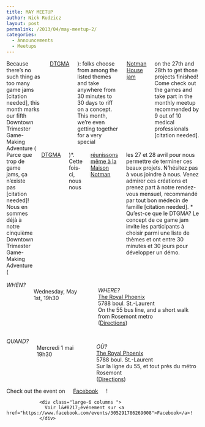 ```yaml
---
title: MAY MEETUP
author: Nick Rudzicz
layout: post
permalink: /2013/04/may-meetup-2/
categories:
  - Announcements
  - Meetups
---
```

<div class="large-6 columns ">
Because there&#8217;s no such thing as too many game jams [citation needed], this month marks our fifth Downtown Trimester Game-Making Adventure (<a href="http://oldforum.mrgs.ca/index.php/topic,82.0.html">DTGMA</a>): folks choose from among the listed themes and take anywhere from 30 minutes to 30 days to riff on a concept. This month, we&#8217;re even getting together for a very special <a href="https://www.facebook.com/events/144943602352476/">Notman House jam</a> on the 27th and 28th to get those projects finished!
Come check out the games and take part in the monthly meetup recommended by 9 out of 10 medical professionals [citation needed].<br /> </div><div class="large-6 columns ">
Parce que trop de game jams, ça n&#8217;existe pas [citation needed]! Nous en sommes d&eacute;j&agrave; &agrave; notre cinqui&egrave;me Downtown Trimester Game-Making Adventure (<a href="http://oldforum.mrgs.ca/index.php/topic,82.0.html">DTGMA</a>)*. Cette fois-ci, nous nous <a href="https://www.facebook.com/events/144943602352476/">r&eacute;unissons m&ecirc;me &agrave; la Maison Notman</a> les 27 et 28 avril pour nous permettre de terminer ces beaux projets. N&#8217;h&eacute;sitez pas &agrave; vous joindre &agrave; nous.
Venez admirer ces cr&eacute;ations et prenez part &agrave; notre rendez-vous mensuel, recommand&eacute; par tout bon m&eacute;decin de famille [citation needed].
* Qu&#8217;est-ce que le DTGMA? Le concept de ce game jam invite les participants &agrave; choisir parmi une liste de th&egrave;mes et ont entre 30 minutes et 30 jours pour d&eacute;velopper un d&eacute;mo.<br /> </div><br /> <div class="large-6 columns ">
          <em>WHEN?</em><br /> Wednesday, May 1st, 19h30</p> <p>
            <em>WHERE?</em><br /> <a href="http://royalphoenixbar.com/">The Royal Phoenix</a><br /> 5788 boul. St.-Laurent<br /> On the 55 bus line, and a short walk from Rosemont metro<br /> (<a href="https://maps.google.com/maps?q=the+royal+phoenix">Directions</a>)<br /> </div><br /> <div class="large-6 columns ">
              <em>QUAND?</em><br /> Mercredi 1 mai 19h30</p> <p>
                <em>OÙ?</em><br /> <a href="http://royalphoenixbar.com/">The Royal Phoenix</a><br /> 5788 boul. St.-Laurent<br /> Sur la ligne du 55, et tout pr&egrave;s du m&eacute;tro Rosemont<br /> (<a href="https://maps.google.com/maps?q=the+royal+phoenix">Directions</a>)<br /> </div><div class="large-6 columns ">
                  Check out the event on <a href="https://www.facebook.com/events/305291786269008">Facebook</a>!
                </div>
                
                <div class="large-6 columns ">
                  Voir l&#8217;événement sur <a href="https://www.facebook.com/events/305291786269008">Facebook</a>!
                </div>
